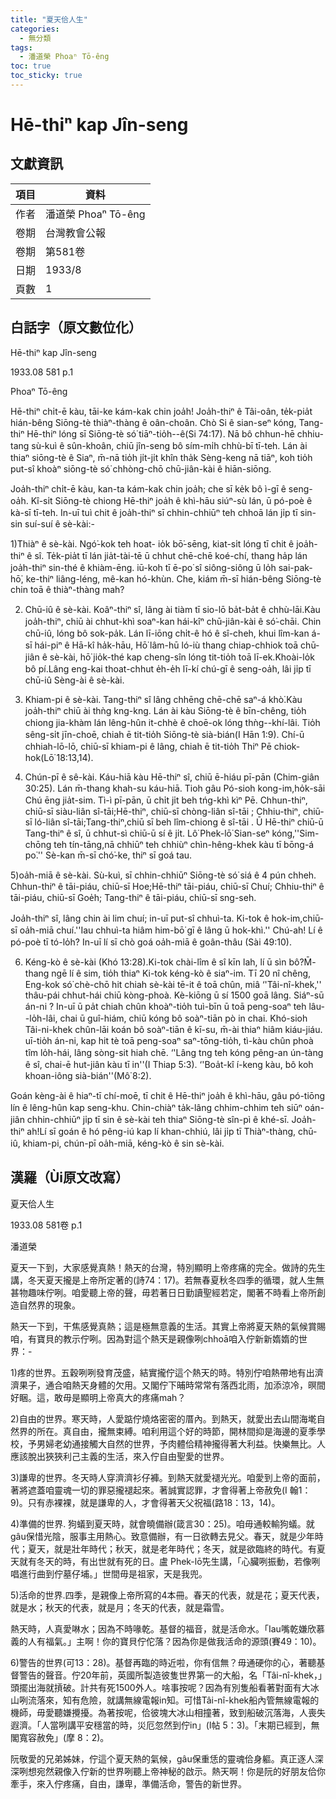 ```yaml
---
title: "夏天佮人生"
categories:
  - 無分類
tags:
  - 潘道榮 Phoaⁿ Tō-êng
toc: true
toc_sticky: true
---
```


# Hē-thiⁿ kap Jîn-seng

## 文獻資訊

| 項目 | 資料 |
|---|---|
| 作者 | 潘道榮 Phoaⁿ Tō-êng |
| 卷期 | 台灣教會公報 |
| 卷期 | 第581卷 |
| 日期 | 1933/8 |
| 頁數 | 1 |

## 白話字（原文數位化）

Hē-thiⁿ kap Jîn-seng

1933.08 581 p.1

Phoaⁿ Tō-êng

Hē-thiⁿ chi̍t-ē kàu, tāi-ke kám-kak chin joa̍h! Joa̍h-thiⁿ ê Tâi-oân, te̍k-pia̍t hián-bêng Siōng-tè thiàⁿ-thàng ê oân-choân. Chò Si ê sian-seⁿ kóng, Tang-thiⁿ Hē-thiⁿ lóng sī Siōng-tè só͘ tiāⁿ-tio̍h--ê(Si 74:17). Nā bô chhun-hē chhiu-tang sù-kuì ê sûn-khoân, chiū jîn-seng bô sím-mi̍h chhù-bī tī-teh. Lán ài thiaⁿ siōng-tè ê Siaⁿ, m̄-nā tio̍h ji̍t-ji̍t khîn tha̍k Sèng-keng nā tiāⁿ, koh tio̍h put-sî khoàⁿ siōng-tè só͘ chhòng-chō chū-jiân-kài ê hiān-siōng.

Joa̍h-thiⁿ chi̍t-ē kàu, kan-ta kám-kak chin joa̍h; che sī ke̍k bô ì-gī ê seng-oa̍h. Kî-si̍t Siōng-tè chiong Hē-thiⁿ joa̍h ê khì-hāu siúⁿ-sù lán, ū pó-poè ê kà-sī tī-teh. In-uī tuì chit ê joa̍h-thiⁿ sī chhin-chhiūⁿ teh chhoā lán ji̍p tī sin-sin suí-suí ê sè-kài:-

1)Thiàⁿ ê sè-kài. Ngó͘-kok teh hoat- io̍k bō͘-sēng, kiat-si̍t lóng tī chit ê joa̍h-thiⁿ ê sî. Te̍k-pia̍t tī lán jia̍t-tài-tē ū chhut chē-chē koé-chí, thang ha̍p lán joa̍h-thiⁿ sin-thé ê khiàm-ēng. iū-koh tī ē-po͘ sî siông-siông ū lo̍h sai-pak-hō͘, ke-thiⁿ liâng-léng, mê-kan hó-khùn. Che, kiám m̄-sī hián-bêng Siōng-tè chin toā ê thiàⁿ-thàng mah?

2) Chū-iû ê sè-kài. Koâⁿ-thiⁿ sî, lâng ài tiàm tī sio-lō ba̍t-ba̍t ê chhù-lāi.Kàu joa̍h-thiⁿ, chiū ài chhut-khì soaⁿ-kan hái-kîⁿ chū-jiân-kài ê só͘-chāi. Chin chū-iû, lóng bô sok-pa̍k. Lán lī-iōng chi̍t-ê hó ê sî-cheh, khui lîm-kan á-sī hái-piⁿ ê Hā-kî ha̍k-hāu, Hō͘ lâm-hū ló-iù thang chiap-chhiok toā chū-jiân ê sè-kài, hō͘ jio̍k-thé kap cheng-sîn lóng tit-tio̍h toā lī-ek.Khoài-lo̍k bô pí.Lâng eng-kai thoat-chhut e̍h-e̍h lī-kí chú-gī ê seng-oa̍h, lâi ji̍p tī chū-iû Sèng-ài ê sè-kài.

3) Khiam-pi ê sè-kài. Tang-thiⁿ sî lâng chhēng chē-chē saⁿ-á khò͘.Kàu joa̍h-thiⁿ chiū ài thǹg kng-kng. Lán ài kàu Siōng-tè ê bīn-chêng, tio̍h chiong jia-khàm lán lêng-hûn it-chhè ê choē-ok lóng thǹg--khí-lâi. Tio̍h sêng-si̍t jīn-choē, chiah ē tit-tio̍h Siōng-tè sià-bián(I Hān 1:9). Chí-ū chhiah-lō-lō, chiū-sī khiam-pi ê lâng, chiah ē tit-tio̍h Thiⁿ Pē chiok-hok(Lō͘ 18:13,14).

4) Chún-pī ê sê-kài. Káu-hiā kàu Hē-thiⁿ sî, chiū ē-hiáu pī-pān (Chim-giân 30:25). Lán m̄-thang khah-su káu-hiā. Tioh gâu Pó-sioh kong-im,ho̍k-sāi Chú ēng jia̍t-sim. Tì-ì pī-pān, ū chi̍t ji̍t beh tńg-khì kìⁿ Pē. Chhun-thiⁿ, chiū-sī siàu-liân sî-tāi;Hē-thiⁿ, chiū-sī chòng-liân sî-tāi ; Chhiu-thiⁿ, chiū-sī ló-liân sî-tāi;Tang-thiⁿ,chiū sī beh lîm-chiong ê sî-tāi . Ū Hē-thiⁿ chiū-ū Tang-thiⁿ ê sî, ū chhut-sì chiū-ū sí ê ji̍t. Lô͘ Phek-lō͘ Sian-seⁿ kóng,''Sim-chōng teh tín-tāng,nā chhiūⁿ teh chhiùⁿ chìn-hêng-khek kàu tī bōng-á po͘.'' Sè-kan m̄-sī chó͘-ke, thiⁿ sī goá tau.

5)oa̍h-miā ê sè-kài. Sù-kuì, sī chhin-chhiūⁿ Siōng-tè só͘ siá ê 4 pún chheh. Chhun-thiⁿ ê tāi-piáu, chiū-sī Hoe;Hē-thiⁿ tāi-piáu, chiū-sī Chuí; Chhiu-thiⁿ ê tāi-piáu, chiū-sī Goe̍h; Tang-thiⁿ ê tāi-piáu, chiū-sī sng-seh.

Joa̍h-thiⁿ sî, lâng chin ài lim chuí; in-uī put-sî chhuì-ta. Ki-tok ê hok-im,chiū-sī oa̍h-miā chuí.''Iau chhuì-ta hiâm him-bō͘ gī ê lâng ū hok-khì.'' Chú-ah! Lí ê pó-poè tī tó-lo̍h? In-uī lí sī chò goá oa̍h-miā ê goân-thâu (Sài 49:10).

6) Kéng-kò ê sè-kài (Khó 13:28).Ki-tok chài-lîm ê sî kīn lah, lí ū sìn bô?M̄-thang ngē lí ê sim, tio̍h thiaⁿ Ki-tok kéng-kò ê siaⁿ-im. Tī 20 nî chêng, Eng-kok só͘ chè-chō hit chiah sè-kài tē-it ê toā chûn, miâ ‘'Tâi-nî-khek,'' thâu-pái chhut-hái chiū kòng-phoà. Kè-kiōng ū sí 1500 goā lâng. Siáⁿ-sū án-ni ? In-uī ū pa̍t chiah chûn khoàⁿ-tio̍h tuì-bīn ū toā peng-soaⁿ teh lâu--lo̍h-lâi, chai ū guî-hiám, chiū kóng bô soàⁿ-tiān pò in chai. Khó-sioh Tâi-ni-khek chûn-lāi koán bô soàⁿ-tiān ê kī-su, m̄-ài thiaⁿ hiâm kiáu-jiáu. uī-tio̍h án-ni, kap hit tè toā peng-soaⁿ saⁿ-tōng-tio̍h, tì-kàu chûn phoà tîm lo̍h-hái, lâng sòng-sit hiah chē. ‘'Lâng tng teh kóng pêng-an ún-tàng ê sî, chai-ē hut-jiân kàu tī in''(I Thiap 5:3). ‘'Boa̍t-kî í-keng kàu, bô koh khoan-iông sià-bián''(Mô͘ 8:2).

Goán kèng-ài ê hiaⁿ-tī chí-moē, tī chit ê Hē-thiⁿ joa̍h ê khì-hāu, gâu pó-tiōng lín ê lêng-hûn kap seng-khu. Chin-chiàⁿ ta̍k-lâng chhim-chhim teh siūⁿ oán-jiân chhin-chhiūⁿ ji̍p tī sin ê sè-kài teh thiaⁿ Siōng-tè sîn-pì ê khé-sī. Joa̍h-thiⁿ ah!Lí sī goán ê hó pêng-iú kap lí khan-chhiú, lâi ji̍p tī Thiàⁿ-thàng, chū-iû, khiam-pi, chún-pī oa̍h-miā, kéng-kò ê sin sè-kài.

## 漢羅（Ùi原文改寫）

夏天佮人生

1933.08 581卷 p.1

潘道榮

夏天一下到，大家感覺真熱！熱天的台灣，特別顯明上帝疼痛的完全。做詩的先生講，冬天夏天攏是上帝所定著的(詩74：17)。若無春夏秋冬四季的循環，就人生無甚物趣味佇咧。咱愛聽上帝的聲，毋若著日日勤讀聖經若定，閣著不時看上帝所創造自然界的現象。

熱天一下到，干焦感覺真熱；這是極無意義的生活。其實上帝將夏天熱的氣候賞賜咱，有寶貝的教示佇咧。因為對這个熱天是親像咧chhoā咱入佇新新媠媠的世界：-

1)疼的世界。五穀咧咧發育茂盛，結實攏佇這个熱天的時。特別佇咱熱帶地有出濟濟果子，通合咱熱天身體的欠用。又閣佇下晡時常常有落西北雨，加添涼冷，暝間好睏。這，敢毋是顯明上帝真大的疼痛mah？

2)自由的世界。寒天時，人愛踮佇燒烙密密的厝內。到熱天，就愛出去山間海墘自然界的所在。真自由，攏無束縛。咱利用這个好的時節，開林間抑是海邊的夏季學校，予男婦老幼通接觸大自然的世界，予肉體佮精神攏得著大利益。快樂無比。人應該脫出狹狹利己主義的生活，來入佇自由聖愛的世界。

3)謙卑的世界。冬天時人穿濟濟衫仔褲。到熱天就愛褪光光。咱愛到上帝的面前，著將遮蓋咱靈魂一切的罪惡攏褪起來。著誠實認罪，才會得著上帝赦免(I 翰1：9)。只有赤裸裸，就是謙卑的人，才會得著天父祝福(路18：13，14)。

4)準備的世界. 狗蟻到夏天時，就會曉備辦(箴言30：25)。咱毋通較輸狗蟻。就gâu保惜光陰，服事主用熱心。致意備辦，有一日欲轉去見父。春天，就是少年時代；夏天，就是壯年時代；秋天，就是老年時代；冬天，就是欲臨終的時代。有夏天就有冬天的時，有出世就有死的日。盧 Phek-lō͘先生講，「心臟咧振動，若像咧唱進行曲到佇墓仔埔。」世間毋是祖家，天是我兜。

5)活命的世界.四季，是親像上帝所寫的4本冊。春天的代表，就是花；夏天代表，就是水；秋天的代表，就是月；冬天的代表，就是霜雪。

熱天時，人真愛啉水；因為不時喙乾。基督的福音，就是活命水。「Iau嘴乾嫌欣慕義的人有福氣。」主啊！你的寶貝佇佗落？因為你是做我活命的源頭(賽49：10)。

6)警告的世界(可13：28)。基督再臨的時近啦，你有信無？毋通硬你的心，著聽基督警告的聲音。佇20年前，英國所製造彼隻世界第一的大船，名「Tâi-nî-khek，」頭擺出海就摃破。計共有死1500外人。啥事按呢？因為有別隻船看著對面有大冰山咧流落來，知有危險，就講無線電報in知。可惜Tâi-nî-khek船內管無線電報的機師，毋愛聽嫌攪擾。為著按呢，佮彼塊大冰山相撞著，致到船破沉落海，人喪失遐濟。「人當咧講平安穩當的時，災厄忽然到佇in」(I帖 5：3)。「末期已經到，無閣寬容赦免」(摩 8：2)。

阮敬愛的兄弟姊妹，佇這个夏天熱的氣候，gâu保重恁的靈魂佮身軀。真正逐人深深咧想宛然親像入佇新的世界咧聽上帝神秘的啟示。熱天啊！你是阮的好朋友佮你牽手，來入佇疼痛，自由，謙卑，準備活命，警告的新世界。
